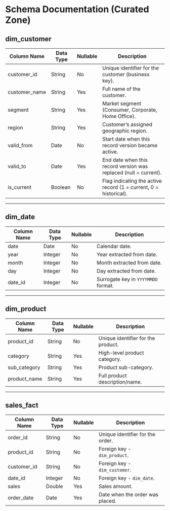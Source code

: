 # Schema Documentation (Curated Zone)

## dim_customer
| Column Name  | Data Type | Nullable | Description |
|--------------|-----------|----------|-------------|
| customer_id  | String    | No       | Unique identifier for the customer (business key). |
| customer_name| String    | Yes      | Full name of the customer. |
| segment      | String    | Yes      | Market segment (Consumer, Corporate, Home Office). |
| region       | String    | Yes      | Customer’s assigned geographic region. |
| valid_from   | Date      | No       | Start date when this record version became active. |
| valid_to     | Date      | Yes      | End date when this record version was replaced (null = current). |
| is_current   | Boolean   | No       | Flag indicating the active record (1 = current, 0 = historical). |

---

## dim_date
| Column Name | Data Type | Nullable | Description |
|-------------|-----------|----------|-------------|
| date        | Date      | No       | Calendar date. |
| year        | Integer   | No       | Year extracted from date. |
| month       | Integer   | No       | Month extracted from date. |
| day         | Integer   | No       | Day extracted from date. |
| date_id     | Integer   | No       | Surrogate key in `YYYYMMDD` format. |

---

## dim_product
| Column Name   | Data Type | Nullable | Description |
|---------------|-----------|----------|-------------|
| product_id    | String    | No       | Unique identifier for the product. |
| category      | String    | Yes      | High-level product category. |
| sub_category  | String    | Yes      | Product sub-category. |
| product_name  | String    | Yes      | Full product description/name. |

---

## sales_fact
| Column Name  | Data Type | Nullable | Description |
|--------------|-----------|----------|-------------|
| order_id     | String    | No       | Unique identifier for the order. |
| product_id   | String    | No       | Foreign key - `dim_product`. |
| customer_id  | String    | No       | Foreign key - `dim_customer`. |
| date_id      | Integer   | No       | Foreign key - `dim_date`. |
| sales        | Double    | Yes      | Sales amount. |
| order_date   | Date      | Yes      | Date when the order was placed. |

